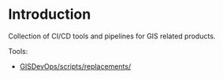 # Introduction
Collection of CI/CD tools and pipelines for GIS related products.

Tools: 
- [GISDevOps/scripts/replacements/](/GISDevOps/scripts/replacements/)